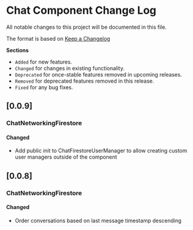 # Chat Component Change Log
All notable changes to this project will be documented in this file.

The format is based on [Keep a Changelog](http://keepachangelog.com/)

__Sections__

 - `Added` for new features.
 - `Changed` for changes in existing functionality.
 - `Deprecated` for once-stable features removed in upcoming releases.
 - `Removed` for deprecated features removed in this release.
 - `Fixed` for any bug fixes.

 ## [0.0.9]

 ### ChatNetworkingFirestore

 #### Changed
 - Add public init to ChatFirestoreUserManager to allow creating custom user managers outside of the component

 ## [0.0.8]

 ### ChatNetworkingFirestore

 #### Changed
 - Order conversations based on last message timestamp descending
